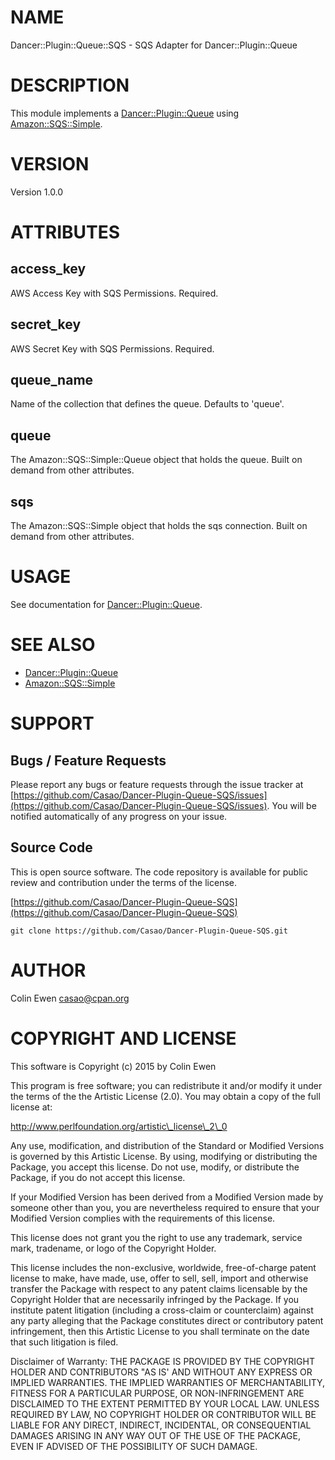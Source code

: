 # NAME

Dancer::Plugin::Queue::SQS - SQS Adapter for Dancer::Plugin::Queue

# DESCRIPTION

This module implements a [Dancer::Plugin::Queue](https://metacpan.org/pod/Dancer::Plugin::Queue) using [Amazon::SQS::Simple](https://metacpan.org/pod/Amazon::SQS::Simple).

# VERSION

Version 1.0.0

# ATTRIBUTES

## access\_key

AWS Access Key with SQS Permissions. Required.

## secret\_key

AWS Secret Key with SQS Permissions. Required.

## queue\_name

Name of the collection that defines the queue. Defaults to 'queue'.

## queue

The Amazon::SQS::Simple::Queue object that holds the queue.  Built on demand from
other attributes.

## sqs

The Amazon::SQS::Simple object that holds the sqs connection.  Built on demand from
other attributes.

# USAGE

See documentation for [Dancer::Plugin::Queue](https://metacpan.org/pod/Dancer::Plugin::Queue).

# SEE ALSO

- [Dancer::Plugin::Queue](https://metacpan.org/pod/Dancer::Plugin::Queue)
- [Amazon::SQS::Simple](https://metacpan.org/pod/Amazon::SQS::Simple)

# SUPPORT

## Bugs / Feature Requests

Please report any bugs or feature requests through the issue tracker
at [https://github.com/Casao/Dancer-Plugin-Queue-SQS/issues](https://github.com/Casao/Dancer-Plugin-Queue-SQS/issues).
You will be notified automatically of any progress on your issue.

## Source Code

This is open source software.  The code repository is available for
public review and contribution under the terms of the license.

[https://github.com/Casao/Dancer-Plugin-Queue-SQS](https://github.com/Casao/Dancer-Plugin-Queue-SQS)

    git clone https://github.com/Casao/Dancer-Plugin-Queue-SQS.git

# AUTHOR

Colin Ewen <casao@cpan.org>

# COPYRIGHT AND LICENSE

This software is Copyright (c) 2015 by Colin Ewen

This program is free software; you can redistribute it and/or modify it under the terms of the the Artistic License (2.0). You may obtain a copy of the full license at:

http://www.perlfoundation.org/artistic\_license\_2\_0

Any use, modification, and distribution of the Standard or Modified Versions is governed by this Artistic License. By using, modifying or distributing the Package, you accept this license. Do not use, modify, or distribute the Package, if you do not accept this license.

If your Modified Version has been derived from a Modified Version made by someone other than you, you are nevertheless required to ensure that your Modified Version complies with the requirements of this license.

This license does not grant you the right to use any trademark, service mark, tradename, or logo of the Copyright Holder.

This license includes the non-exclusive, worldwide, free-of-charge patent license to make, have made, use, offer to sell, sell, import and otherwise transfer the Package with respect to any patent claims licensable by the Copyright Holder that are necessarily infringed by the Package. If you institute patent litigation (including a cross-claim or counterclaim) against any party alleging that the Package constitutes direct or contributory patent infringement, then this Artistic License to you shall terminate on the date that such litigation is filed.

Disclaimer of Warranty: THE PACKAGE IS PROVIDED BY THE COPYRIGHT HOLDER AND CONTRIBUTORS "AS IS' AND WITHOUT ANY EXPRESS OR IMPLIED WARRANTIES. THE IMPLIED WARRANTIES OF MERCHANTABILITY, FITNESS FOR A PARTICULAR PURPOSE, OR NON-INFRINGEMENT ARE DISCLAIMED TO THE EXTENT PERMITTED BY YOUR LOCAL LAW. UNLESS REQUIRED BY LAW, NO COPYRIGHT HOLDER OR CONTRIBUTOR WILL BE LIABLE FOR ANY DIRECT, INDIRECT, INCIDENTAL, OR CONSEQUENTIAL DAMAGES ARISING IN ANY WAY OUT OF THE USE OF THE PACKAGE, EVEN IF ADVISED OF THE POSSIBILITY OF SUCH DAMAGE.
